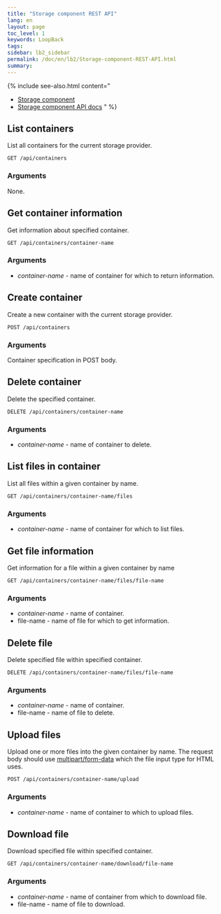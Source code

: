 ```yaml
---
title: "Storage component REST API"
lang: en
layout: page
toc_level: 1
keywords: LoopBack
tags:
sidebar: lb2_sidebar
permalink: /doc/en/lb2/Storage-component-REST-API.html
summary:
---
```


{% include see-also.html content="
* [Storage component](Storage-component.html)
* [Storage component API docs](https://apidocs.strongloop.com/loopback-component-storage/)
" %}

## List containers

List all containers for the current storage provider.

`GET /api/containers`

### Arguments

None.

## Get container information

Get information about specified container.

`GET /api/containers/container-name`

### Arguments

* _container-name_ - name of container for which to return information.

## Create container

Create a new container with the current storage provider.

`POST /api/containers`

### Arguments

Container specification in POST body.

## Delete container

Delete the specified container.

`DELETE /api/containers/container-name`

### Arguments

* _container-name_ - name of container to delete.

## List files in container

List all files within a given container by name.

`GET /api/containers/container-name/files`

### Arguments

* _container-name_ - name of container for which to list files.

## Get file information

Get information for a file within a given container by name

`GET /api/containers/container-name/files/file-name`

### Arguments

* _container-name_ - name of container.
* file-name - name of file for which to get information.

## Delete file

Delete specified file within specified container.

`DELETE /api/containers/container-name/files/file-name`

### Arguments

* _container-name_ - name of container.
* file-name - name of file to delete.

## Upload files

Upload one or more files into the given container by name.
The request body should use [multipart/form-data](https://www.ietf.org/rfc/rfc2388.txt) which the file input type for HTML uses.

`POST /api/containers/container-name/upload`

### Arguments

* _container-name_ - name of container to which to upload files.

## Download file

Download specified file within specified container.

`GET /api/containers/container-name/download/file-name`

### Arguments

* _container-name_ - name of container from which to download file.
* file-name - name of file to download.
